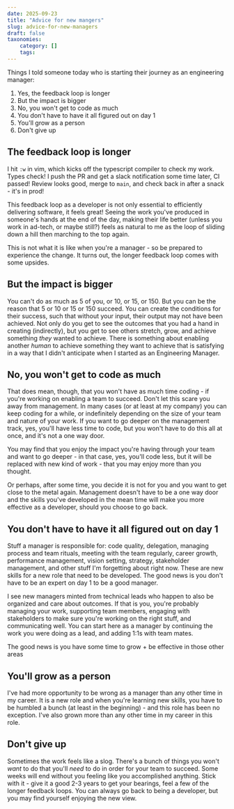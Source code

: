 ```yaml
---
date: 2025-09-23
title: "Advice for new mangers"
slug: advice-for-new-managers
draft: false
taxonomies: 
    category: []
    tags:
---
```


Things I told someone today who is starting their journey as an engineering manager: 

1. Yes, the feedback loop is longer
2. But the impact is bigger
3. No, you won't get to code as much
4. You don't have to have it all figured out on day 1 
5. You'll grow as a person
6. Don't give up

## The feedback loop is longer

I hit `:w` in vim, which kicks off the typescript compiler to check my work. Types check! I push the PR and get a slack notification some time later, CI passed! Review looks good, merge to `main`, and check back in after a snack - it's in prod! 

This feedback loop as a developer is not only essential to efficiently delivering software, it feels great! Seeing the work you've produced in someone's hands at the end of the day, making their life better (unless you work in ad-tech, or maybe still?) feels as natural to me as the loop of sliding down a hill then marching to the top again. 

This is not what it is like when you're a manager - so be prepared to experience the change. It turns out, the longer feedback loop comes with some upsides. 

## But the impact is bigger

You can't do as much as 5 of you, or 10, or 15, or 150. But you can be the reason that 5 or 10 or 15 or 150 succeed. You can create the conditions for their success, such that without your input, their output may not have been achieved. Not only do you get to see the outcomes that you had a hand in creating (indirectly), but you get to see others stretch, grow, and achieve something _they_ wanted to achieve. There is something about enabling another _human_ to achieve something they want to achieve that is satisfying in a way that I didn't anticipate when I started as an Engineering Manager. 

## No, you won't get to code as much 

That does mean, though, that you won't have as much time coding - if you're working on enabling a team to succeed. Don't let this scare you away from management. In many cases (or at least at my company) you can keep coding for a while, or indefinitely depending on the size of your team and nature of your work. If you want to go deeper on the management track, yes, you'll have less time to code, but you won't have to do this all at once, and it's not a one way door. 

You may find that you enjoy the impact you're having through your team and want to go deeper - in that case, yes, you'll code less, but it will be replaced with new kind of work - that you may enjoy more than you thought. 

Or perhaps, after some time, you decide it is not for you and you want to get close to the metal again. Management doesn't have to be a one way door and the skills you've developed in the mean time will make you more effective as a developer, should you choose to go back. 

## You don't have to have it all figured out on day 1

Stuff a manager is responsible for: code quality, delegation, managing process and team rituals, meeting with the team regularly, career growth, performance management, vision setting, strategy, stakeholder management, and other stuff I'm forgetting about right now. These are new skills for a new role that need to be developed. The good news is you don't have to be an expert on day 1 to be a good manager. 

I see new managers minted from technical leads who happen to also be organized and care about outcomes. If that is you, you're probably managing your work, supporting team members, engaging with stakeholders to make sure you're working on the right stuff, and communicating well. You can start here as a manager by continuing the work you were doing as a lead, and adding 1:1s with team mates. 

The good news is you have some time to grow + be effective in those other areas 

## You'll grow as a person

I've had more opportunity to be wrong as a manager than any other time in my career. It is a new role and when you're learning new skills, you have to be humbled a bunch (at least in the beginning) - and this role has been no exception. I've also grown more than any other time in my career in this role. 

## Don't give up

Sometimes the work feels like a slog. There's a bunch of things you won't _want_ to do that you'll _need_ to do in order for your team to succeed. Some weeks will end without you feeling like you accomplished anything. Stick with it - give it a good 2-3 years to get your bearings, feel a few of the longer feedback loops. You can always go back to being a developer, but you may find yourself enjoying the new view.
